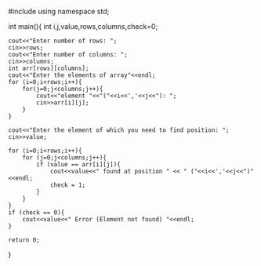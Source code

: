 #include <iostream>
using namespace std;

int main(){
    int i,j,value,rows,columns,check=0;

    cout<<"Enter number of rows: ";
    cin>>rows;
    cout<<"Enter number of columns: ";
    cin>>columns;
    int arr[rows][columns];
    cout<<"Enter the elements of array"<<endl;
    for (i=0;i<rows;i++){
        for(j=0;j<columns;j++){
            cout<<"element "<<"("<<i<<','<<j<<"): ";
            cin>>arr[i][j];
        }
    }

    cout<<"Enter the element of which you need to find position: ";
    cin>>value;

    for (i=0;i<rows;i++){
        for (j=0;j<columns;j++){
            if (value == arr[i][j]){
                cout<<value<<" found at position " << " ("<<i<<','<<j<<")"<<endl;
                check = 1;
            }
        }
    }
    if (check == 0){
        cout<<value<<" Error (Element not found) "<<endl;
    }

    return 0;
}

